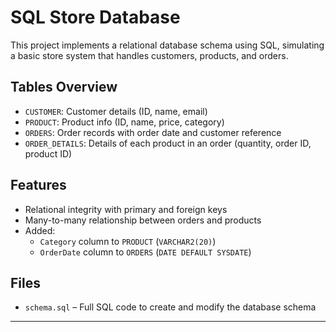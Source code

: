 # SQL Store Database

This project implements a relational database schema using SQL, simulating a basic store system that handles customers, products, and orders.

##  Tables Overview

- `CUSTOMER`: Customer details (ID, name, email)
- `PRODUCT`: Product info (ID, name, price, category)
- `ORDERS`: Order records with order date and customer reference
- `ORDER_DETAILS`: Details of each product in an order (quantity, order ID, product ID)

##  Features

- Relational integrity with primary and foreign keys
- Many-to-many relationship between orders and products
- Added:
  - `Category` column to `PRODUCT` (`VARCHAR2(20)`)
  - `OrderDate` column to `ORDERS` (`DATE DEFAULT SYSDATE`)
  
##  Files

- `schema.sql` – Full SQL code to create and modify the database schema

---